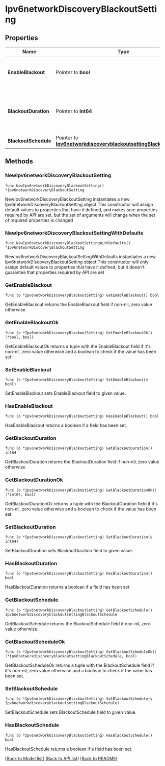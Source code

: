 # Ipv6networkDiscoveryBlackoutSetting

## Properties

Name | Type | Description | Notes
------------ | ------------- | ------------- | -------------
**EnableBlackout** | Pointer to **bool** | Determines whether a blackout is enabled or not. | [optional] 
**BlackoutDuration** | Pointer to **int64** | The blackout duration in seconds; minimum value is 1 minute. | [optional] 
**BlackoutSchedule** | Pointer to [**Ipv6networkdiscoveryblackoutsettingBlackoutSchedule**](Ipv6networkdiscoveryblackoutsettingBlackoutSchedule.md) |  | [optional] 

## Methods

### NewIpv6networkDiscoveryBlackoutSetting

`func NewIpv6networkDiscoveryBlackoutSetting() *Ipv6networkDiscoveryBlackoutSetting`

NewIpv6networkDiscoveryBlackoutSetting instantiates a new Ipv6networkDiscoveryBlackoutSetting object
This constructor will assign default values to properties that have it defined,
and makes sure properties required by API are set, but the set of arguments
will change when the set of required properties is changed

### NewIpv6networkDiscoveryBlackoutSettingWithDefaults

`func NewIpv6networkDiscoveryBlackoutSettingWithDefaults() *Ipv6networkDiscoveryBlackoutSetting`

NewIpv6networkDiscoveryBlackoutSettingWithDefaults instantiates a new Ipv6networkDiscoveryBlackoutSetting object
This constructor will only assign default values to properties that have it defined,
but it doesn't guarantee that properties required by API are set

### GetEnableBlackout

`func (o *Ipv6networkDiscoveryBlackoutSetting) GetEnableBlackout() bool`

GetEnableBlackout returns the EnableBlackout field if non-nil, zero value otherwise.

### GetEnableBlackoutOk

`func (o *Ipv6networkDiscoveryBlackoutSetting) GetEnableBlackoutOk() (*bool, bool)`

GetEnableBlackoutOk returns a tuple with the EnableBlackout field if it's non-nil, zero value otherwise
and a boolean to check if the value has been set.

### SetEnableBlackout

`func (o *Ipv6networkDiscoveryBlackoutSetting) SetEnableBlackout(v bool)`

SetEnableBlackout sets EnableBlackout field to given value.

### HasEnableBlackout

`func (o *Ipv6networkDiscoveryBlackoutSetting) HasEnableBlackout() bool`

HasEnableBlackout returns a boolean if a field has been set.

### GetBlackoutDuration

`func (o *Ipv6networkDiscoveryBlackoutSetting) GetBlackoutDuration() int64`

GetBlackoutDuration returns the BlackoutDuration field if non-nil, zero value otherwise.

### GetBlackoutDurationOk

`func (o *Ipv6networkDiscoveryBlackoutSetting) GetBlackoutDurationOk() (*int64, bool)`

GetBlackoutDurationOk returns a tuple with the BlackoutDuration field if it's non-nil, zero value otherwise
and a boolean to check if the value has been set.

### SetBlackoutDuration

`func (o *Ipv6networkDiscoveryBlackoutSetting) SetBlackoutDuration(v int64)`

SetBlackoutDuration sets BlackoutDuration field to given value.

### HasBlackoutDuration

`func (o *Ipv6networkDiscoveryBlackoutSetting) HasBlackoutDuration() bool`

HasBlackoutDuration returns a boolean if a field has been set.

### GetBlackoutSchedule

`func (o *Ipv6networkDiscoveryBlackoutSetting) GetBlackoutSchedule() Ipv6networkdiscoveryblackoutsettingBlackoutSchedule`

GetBlackoutSchedule returns the BlackoutSchedule field if non-nil, zero value otherwise.

### GetBlackoutScheduleOk

`func (o *Ipv6networkDiscoveryBlackoutSetting) GetBlackoutScheduleOk() (*Ipv6networkdiscoveryblackoutsettingBlackoutSchedule, bool)`

GetBlackoutScheduleOk returns a tuple with the BlackoutSchedule field if it's non-nil, zero value otherwise
and a boolean to check if the value has been set.

### SetBlackoutSchedule

`func (o *Ipv6networkDiscoveryBlackoutSetting) SetBlackoutSchedule(v Ipv6networkdiscoveryblackoutsettingBlackoutSchedule)`

SetBlackoutSchedule sets BlackoutSchedule field to given value.

### HasBlackoutSchedule

`func (o *Ipv6networkDiscoveryBlackoutSetting) HasBlackoutSchedule() bool`

HasBlackoutSchedule returns a boolean if a field has been set.


[[Back to Model list]](../README.md#documentation-for-models) [[Back to API list]](../README.md#documentation-for-api-endpoints) [[Back to README]](../README.md)


